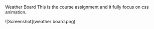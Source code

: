 Weather Board 
This is the course assignment and it fully focus on css animation.

![Screenshot](weather board.png)
